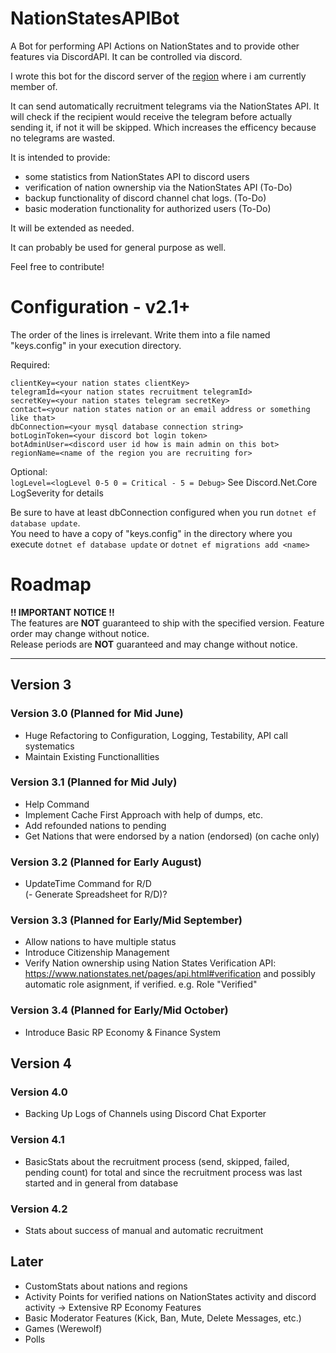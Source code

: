 # NationStatesAPIBot
A Bot for performing API Actions on NationStates and to provide other features via DiscordAPI. It can be controlled via discord.

I wrote this bot for the discord server of the [region](https://www.nationstates.net/region=the_free_nations_region "The Free Nations Region") where i am currently member of. 

It can send automatically recruitment telegrams via the NationStates API.
It will check if the recipient would receive the telegram before actually sending it, if not it will be skipped. Which increases the efficency because no telegrams are wasted.

It is intended to provide:
  - some statistics from NationStates API to discord users
  - verification of nation ownership via the NationStates API (To-Do)
  - backup functionality of discord channel chat logs. (To-Do)
  - basic moderation functionality for authorized users (To-Do)
  
It will be extended as needed.

It can probably be used for general purpose as well.

Feel free to contribute!

# Configuration - v2.1+

The order of the lines is irrelevant. Write them into a file named "keys.config" in your execution directory.  

Required:

`clientKey=<your nation states clientKey>`  
`telegramId=<your nation states recruitment telegramId>`  
`secretKey=<your nation states telegram secretKey>`  
`contact=<your nation states nation or an email address or something like that>`  
`dbConnection=<your mysql database connection string>`  
`botLoginToken=<your discord bot login token>`  
`botAdminUser=<discord user id how is main admin on this bot>`  
`regionName=<name of the region you are recruiting for>`
  
Optional:  
`logLevel=<logLevel 0-5 0 = Critical - 5 = Debug>`
See Discord.Net.Core LogSeverity for details

Be sure to have at least dbConnection configured when you run `dotnet ef database update`.  
You need to have a copy of "keys.config" in the directory where you execute `dotnet ef database update` or `dotnet ef migrations add <name>`

# Roadmap

**!! IMPORTANT NOTICE !!**  
The features are **NOT** guaranteed to ship with the specified version. Feature order may change without notice.  
Release periods are **NOT** guaranteed and may change without notice. 

---
## Version 3
  
### Version 3.0 (Planned for Mid June)
- Huge Refactoring to Configuration, Logging, Testability, API call systematics
- Maintain Existing Functionallities 

### Version 3.1 (Planned for Mid July)
- Help Command
- Implement Cache First Approach with help of dumps, etc.
- Add refounded nations to pending  
- Get Nations that were endorsed by a nation (endorsed) (on cache only)

### Version 3.2 (Planned for Early August)
- UpdateTime Command for R/D  
(- Generate Spreadsheet for R/D)?

### Version 3.3 (Planned for Early/Mid September)
- Allow nations to have multiple status
- Introduce Citizenship Management
- Verify Nation ownership using Nation States Verification API: https://www.nationstates.net/pages/api.html#verification and possibly automatic role asignment, if verified. e.g. Role "Verified"

### Version 3.4 (Planned for Early/Mid October)
- Introduce Basic RP Economy & Finance System

## Version 4

### Version 4.0
- Backing Up Logs of Channels using Discord Chat Exporter

### Version 4.1
- BasicStats about the recruitment process (send, skipped, failed, pending count) for total and since the recruitment process was last started and in general from database

### Version 4.2
- Stats about success of manual and automatic recruitment

## Later
- CustomStats about nations and regions
- Activity Points for verified nations on NationStates activity and discord activity -> Extensive RP Economy Features
- Basic Moderator Features (Kick, Ban, Mute, Delete Messages, etc.)
- Games (Werewolf)  
- Polls  
